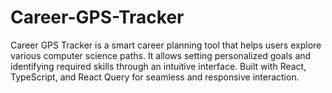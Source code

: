 # Career-GPS-Tracker
Career GPS Tracker is a smart career planning tool that helps users explore various computer science paths. It allows setting personalized goals and identifying required skills through an intuitive interface. Built with React, TypeScript, and React Query for seamless and responsive interaction.
